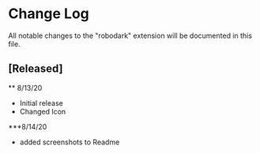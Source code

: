 # Change Log

All notable changes to the "robodark" extension will be documented in this file.

## [Released]

** 8/13/20
- Initial release
- Changed Icon

***8/14/20

- added screenshots to Readme
